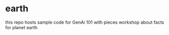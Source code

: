 # earth
this repo hosts sample code for GenAi 101 with pieces workshop about facts for planet earth
